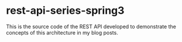 # rest-api-series-spring3
This is the source code of the REST API developed to demonstrate the concepts of this architecture in my blog posts.
